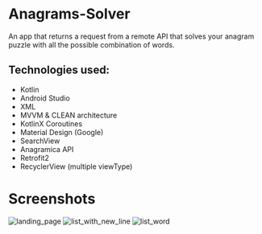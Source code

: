 # Anagrams-Solver
An app that returns a request from a remote API that solves your anagram puzzle with all the possible combination of words.

## Technologies used:
* Kotlin
* Android Studio
* XML
* MVVM & CLEAN architecture
* KotlinX Coroutines
* Material Design (Google)
* SearchView
* Anagramica API
* Retrofit2
* RecyclerView (multiple viewType)

# Screenshots

![landing_page](https://user-images.githubusercontent.com/89424032/216198992-6715ebdd-e236-43de-8f5d-779932c72774.png)
![list_with_new_line](https://user-images.githubusercontent.com/89424032/216198998-c669311c-8cf9-4d14-9c7d-f99315f0fa75.png)
![list_word](https://user-images.githubusercontent.com/89424032/216199003-28ffc375-ef3c-46d2-80f2-ed815b5e4097.png)
